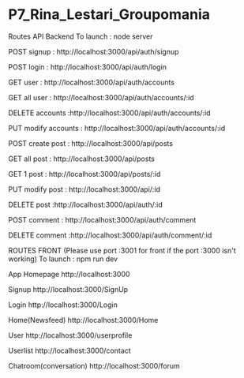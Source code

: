 # P7_Rina_Lestari_Groupomania

Routes API Backend
To launch : node server

POST signup : http://localhost:3000/api/auth/signup

POST login : http://localhost:3000/api/auth/login

GET user : http://localhost:3000/api/auth/accounts

GET all user : http://localhost:3000/api/auth/accounts/:id

DELETE accounts :http://localhost:3000/api/auth/accounts/:id

PUT modify accounts : http://localhost:3000/api/auth/accounts/:id

POST create post : http://localhost:3000/api/posts

GET all post : http://localhost:3000/api/posts

GET 1 post : http://localhost:3000/api/posts/:id

PUT modify post : http://localhost:3000/api/:id

DELETE post :http://localhost:3000/api/auth/:id

POST comment : http://localhost:3000/api/auth/comment

DELETE comment :http://localhost:3000/api/auth/comment/:id

ROUTES FRONT (Please use port :3001 for front if the port :3000 isn't working)
To launch : npm run dev

App Homepage
http://localhost:3000

Signup
http://localhost:3000/SignUp

Login
http://localhost:3000/Login

Home(Newsfeed)
http://localhost:3000/Home

User
http://localhost:3000/userprofile

Userlist
http://localhost:3000/contact

Chatroom(conversation)
http://localhost:3000/forum
